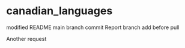 # canadian_languages
modified README
main branch commit
Report branch
add before pull

Another request